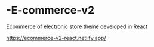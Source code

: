 # -E-commerce-v2
Ecommerce of electronic store theme developed in React

https://ecommerce-v2-react.netlify.app/
